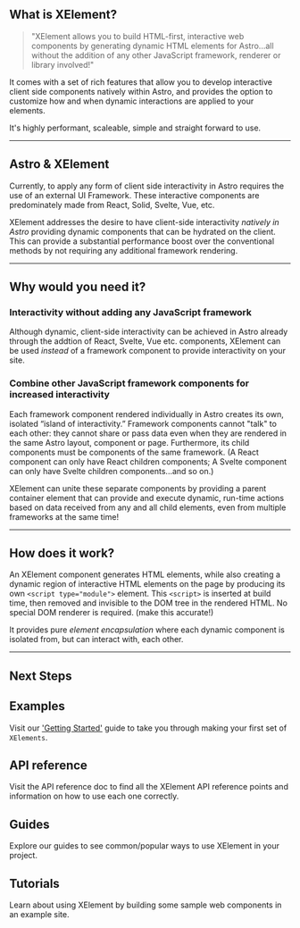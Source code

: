 ## What is XElement?


> "XElement allows you to build HTML-first, interactive web components by generating dynamic HTML elements for Astro...all without the addition of any other JavaScript framework, renderer or library involved!"

It comes with a set of rich features that allow you to develop interactive client side components natively within Astro, and provides the option to customize how and when dynamic interactions are applied to your elements.

It's highly performant, scaleable, simple and straight forward to use.

------------------

## Astro & XElement

Currently, to apply any form of client side interactivity in Astro requires the use of an external UI Framework. These interactive components are predominately made from React, Solid, Svelte, Vue, etc.

XElement addresses the desire to have client-side interactivity *natively in Astro* providing dynamic components that can be hydrated on the client. This can provide a substantial performance boost over the conventional methods by not requiring any additional framework rendering.

------------------

## Why would you need it?

### Interactivity without adding any JavaScript framework
Although dynamic, client-side interactivity can be achieved in Astro already through the addtion of React, Svelte, Vue etc. components, XElement can be used *instead* of a framework component to provide interactivity on your site. 

### Combine other JavaScript framework components for increased interactivity

Each framework component rendered individually in Astro creates its own, isolated “island of interactivity.” Framework components cannot "talk" to each other: they cannot share or pass data even when they are rendered in the same Astro layout, component or page. Furthermore, its child components must be components of the same framework. (A React component can only have React children components; A Svelte component can only have Svelte children components...and so on.)

XElement can unite these separate components by providing a parent container element that can provide and execute dynamic, run-time actions based on data received from any and all child elements, even from multiple frameworks at the same time! 

------------------

## How does it work?

An XElement component generates HTML elements, while also creating a dynamic region of interactive HTML elements on the page by producing its own `<script type="module">` element. This `<script>` is inserted at build time, then removed and invisible to the DOM tree in the rendered HTML. No special DOM renderer is required. (make this accurate!)

It provides pure *element encapsulation* where each dynamic component is isolated from, but can interact with, each other.

------------------

## Next Steps

## Examples

Visit our ['Getting Started'](Getting_Started.md) guide to take you through making your first set of `XElements`.

## API reference

Visit the API reference doc to find all the XElement API reference points and information on how to use each one correctly.

## Guides
Explore our guides to see common/popular ways to use XElement in your project.

## Tutorials
Learn about using XElement by building some sample web components in an example site.
